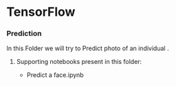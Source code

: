 # TensorFlow

### Prediction

In this Folder we will try to Predict photo of an individual .

1. Supporting notebooks present in this folder:

    - Predict a face.ipynb
   
